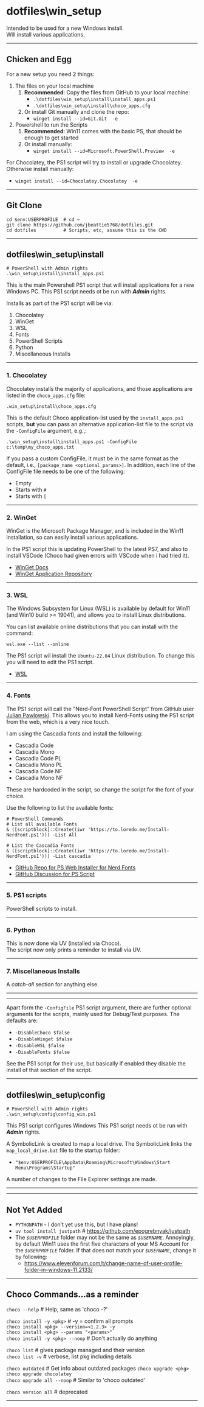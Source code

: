 # dotfiles\win_setup

Intended to be used for a new Windows install.  
Will install various applications.

---

## Chicken and Egg

For a new setup you need 2 things:

1. The files on your local machine
   1. **Recommended**: Copy the files from GitHub to your local machine:
      * `.\dotfiles\win_setup\install\install_apps.ps1`
      * `.\dotfiles\win_setup\install\choco_apps.cfg`
   2. Or install Git manually and clone the repo:
      * `winget install --id=Git.Git  -e`
2. Powershell to run the Scripts
   1. **Recommended**: Win11 comes with the basic PS, that should be enough to get started
   2. Or install manually:
      * `winget install --id=Microsoft.PowerShell.Preview  -e`

For Chocolatey, the PS1 script will try to install or upgrade Chocolatey. Otherwise install manually:

* `winget install --id=Chocolatey.Chocolatey  -e`

---

## Git Clone

```pwsh
cd $env:USERPROFILE  # cd ~
git clone https://github.com/jbeattie5768/dotfiles.git
cd dotfiles          # Scripts, etc, assume this is the CWD
```

---

## dotfiles\win_setup\install

```pwsh
# PowerShell with Admin rights
.\win_setup\install\install_apps.ps1
```

This is the main Powershell PS1 script that will install applications for a new Windows PC. This PS1 script needs ot be run with _**Admin**_ rights.

Installs as part of the PS1 script will be via:

1. Chocolatey
2. WinGet
3. WSL
4. Fonts
5. PowerShell Scripts
6. Python
7. Miscellaneous Installs

---

### 1. Chocolatey

Chocolatey installs the majority of applications, and those applications are listed in the `choco_apps.cfg` file:

`.win_setup\install\choco_apps.cfg`

This is the default Choco application-list used by the `install_apps.ps1` scripts, **but** you can pass an alternative application-list file to the script via the `-ConfigFile` argument, e.g.,:

```pwsh
.\win_setup\install\install_apps.ps1 -ConfigFile c:\temp\my_choco_apps.txt
```

If you pass a custom ConfigFile, it must be in the same format as the default, i.e., `[package_name <optional_params>]`. In addition, each line of the ConfigFile file needs to be one of the following:

* Empty
* Starts with `#`
* Starts with `[`

---

### 2. WinGet

WinGet is the Microsoft Package Manager, and is included in the Win11 installation, so can easily install various applications.

In the PS1 script this is updating PowerShell to the latest PS7, and also to install VSCode (Choco had given errors with VSCode when i had tried it).

* [WinGet Docs](https://learn.microsoft.com/en-us/windows/package-manager/winget/)
* [WinGet Application Repository](https://winstall.app/)

---

### 3. WSL

The Windows Subsystem for Linux (WSL) is available by default for Win11 (and Win10 build >= 19041), and allows you to install Linux distributions.

You can list available online distributions that you can install with the command:

```pwsh
wsl.exe --list --online
```

The PS1 script wil install the `Ubuntu-22.04` Linux distribution. To change this you will need to edit the PS1 script.

* [WSL](https://learn.microsoft.com/en-us/windows/wsl/install)

---

### 4. Fonts

The PS1 script will call the "Nerd-Font PowerShell Script" from GitHub user [Julian Pawlowski](https://github.com/jpawlowski). This allows you to install Nerd-Fonts using the PS1 script from the web, which is a very nice touch.

I am using the Cascadia fonts and install the following:

* Cascadia Code
* Cascadia Mono
* Cascadia Code PL
* Cascadia Mono PL
* Cascadia Code NF
* Cascadia Mono NF

These are hardcoded in the script, so change the script for the font of your choice.

Use the following to list the available fonts:

```pwsh
# PowerShell Commands
# List all available Fonts
& ([scriptblock]::Create((iwr 'https://to.loredo.me/Install-NerdFont.ps1'))) -List All

# List the Cascadia Fonts
& ([scriptblock]::Create((iwr 'https://to.loredo.me/Install-NerdFont.ps1'))) -List cascadia
```

* [GitHub Repo for PS Web Installer for Nerd Fonts](https://github.com/jpawlowski/nerd-fonts-installer-PS)
* [GitHub Discussion for PS Script](https://github.com/ryanoasis/nerd-fonts/discussions/1697)

---

### 5. PS1 scripts

PowerShell scripts to install.  

---

### 6. Python

This is now done via UV (installed via Choco).  
The script now only prints a reminder to install via UV.

---

### 7. Miscellaneous Installs

A _catch-all_ section for anything else.

---
---

Apart form the `-ConfigFile` PS1 script argument, there are further optional arguments for the scripts, mainly used for Debug/Test purposes. The defaults are:

* `-DisableChoco $false`
* `-DisableWinget $false`
* `-DisableWSL $false`
* `-DisableFonts $false`

See the PS1 script for their use, but basically if enabled they disable the install of that section of the script.

---

## dotfiles\win_setup\config

```pwsh
# PowerShell with Admin rights
.\win_setup\config\config_win.ps1
```

This PS1 script configures Windows This PS1 script needs ot be run with _**Admin**_ rights.

A SymbolicLink is created to map a local drive. The SymbolicLink links the `map_local_drive.bat` file to the startup folder:

* `"$env:USERPROFILE\AppData\Roaming\Microsoft\Windows\Start Menu\Programs\Startup"`

A number of changes to the File Explorer settings are made.

---
---

## Not Yet Added

* `PYTHONPATH` - I don’t yet use this, but I have plans!
* `uv tool install justpath`  # <https://github.com/epogrebnyak/justpath>
* The _`$USERPROFILE`_ folder may not be the same as _`$USERNAME`_. Annoyingly, by default Win11 uses the first five characters of your MS Account for the _`$USERPROFILE`_ folder. If that does not match your _`$USERNAME`_, change it by following:
  * <https://www.elevenforum.com/t/change-name-of-user-profile-folder-in-windows-11.2133/>

---

## Choco Commands...as a reminder

`choco --help`  # Help, same as 'choco -?'

`choco install -y <pkg>`  # -y = confirm all prompts  
`choco install <pkg> --version=<1.2.3> -y`  
`choco install <pkg> --params "<params>"`  
`choco install -y <pkg> --noop`  # Don't actually do anything

`choco list`     # gives package managed and their version  
`choco list -v`  # verbose, list pkg including details  

`choco outdated` # Get info about outdated packages
`choco upgrade <pkg>`  
`choco upgrade chocolatey`  
`choco upgrade all --noop`  # Similar to 'choco outdated'

`choco version all` # deprecated

---
